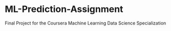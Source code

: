 # ML-Prediction-Assignment
Final Project for the Coursera Machine Learning Data Science Specialization
